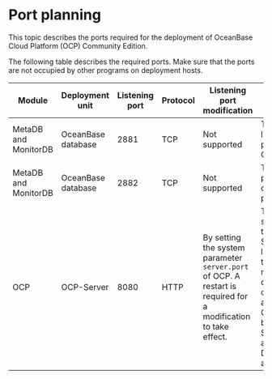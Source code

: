 # Port planning

This topic describes the ports required for the deployment of OceanBase Cloud Platform (OCP) Community Edition.

The following table describes the required ports. Make sure that the ports are not occupied by other programs on deployment hosts.

| Module    |  Deployment unit   | Listening port | Protocol | Listening port modification   |Remarks  |
|--------|--------|---|----------|------|-----|
| MetaDB and MonitorDB | OceanBase database | 2881    | TCP      | Not supported  | The SQL listening port of OBServer.   |
| MetaDB and MonitorDB | OceanBase database | 2882           | TCP      | Not supported  | The remote procedure call (RPC) port.    |
| OCP         | OCP-Server         | 8080     | HTTP     | By setting the system parameter  `server.port` of OCP. A restart is required for a modification to take effect. | The web service of the OCP-Server listens to the port. In most cases, other components access OCP-Server by using an SLB address or a DNS address. |
